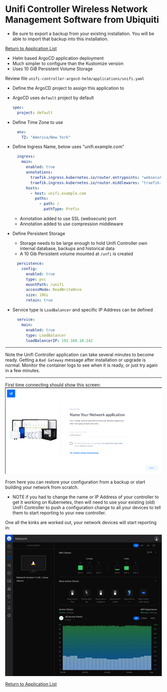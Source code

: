 # Unifi Controller Wireless Network Management Software from Ubiquiti

* Be sure to export a backup from your existing installation.  You will be able to import that backup into this installation.

[Return to Application List](../../)

* Helm based ArgoCD application deployment
* Much simpler to configure than the Kustomize version
* Uses 10 GiB Persistent Volume Storage

Review file `unifi-controller-argocd-helm/applications/unifi.yaml`

* Define the ArgoCD project to assign this application to
* ArgoCD uses `default` project by default

  ```yaml
  spec:
    project: default
  ```

* Define Time Zone to use

  ```yaml
    env:
      TZ: "America/New York"
  ```

* Define Ingress Name, below uses "unifi.example.com"

  ```yaml
    ingress:
      main:
        enabled: true
        annotations:
          traefik.ingress.kubernetes.io/router.entrypoints: "websecure"
          traefik.ingress.kubernetes.io/router.middlewares: "traefik-compress@kubernetescrd"
        hosts:
          - host: unifi.example.com
            paths:
              - path: /
                pathType: Prefix
  ```

  * Annotation added to use SSL (websecure) port
  * Annotation added to use compression middleware

* Define Persistent Storage
  * Storage needs to be large enough to hold Unifi Controller own internal database, backups and historical data
  * A 10 Gib Persistent volume mounted at `/unfi` is created

  ```yaml
    persistence:
      config:
        enabled: true
        type: pvc
        mountPath: /unifi
        accessMode: ReadWriteOnce
        size: 10Gi
        retain: true
  ```

* Service type is `LoadBalancer` and specific IP Address can be defined

  ```yaml
    service:
      main:
        enabled: true
        type: LoadBalancer
        loadBalancerIP: 192.168.10.242
  ```

---

Note the Unifi Controller application can take several minutes to become ready.  Getting a `Bad Gateway` message after installation or upgrade is normal.  Monitor the container logs to see when it is ready, or just try again in a few minutes.

---
First time connecting should show this screen:
![Unifi Controller Initial Installation Wizard](./unifi-controller-initial-install.png)

From here you can restore your configuration from a backup or start building your network from scratch.  

* NOTE if you had to change the name or IP Address of your controller to get it working on Kubernetes, then will need to use your existing (old) UniFi Controller to push a configuration change to all your devices to tell them to start reporting to your new controller.

One all the kinks are worked out, your network devices will start reporting in:

![Unifi Controller Console Screen Shot](./unifi-controller-screenshot.png)

[Return to Application List](../../)
